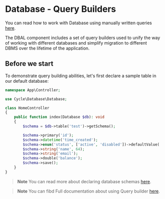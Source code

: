 # Database - Query Builders

You can read how to work with Database using manually written queries [here](/database/access.md).

The DBAL component includes a set of query builders used to unify the way of working with different databases
and simplify migration to different DBMS over the lifetime of the application.

## Before we start

To demonstrate query building abilities, let's first declare a sample table in our default database:

```php
namespace App\Controller;

use Cycle\Database\Database;

class HomeController
{
    public function index(Database $db): void
    {
        $schema = $db->table('test')->getSchema();

        $schema->primary('id');
        $schema->datetime('time_created');
        $schema->enum('status', ['active', 'disabled'])->defaultValue('active');
        $schema->string('name', 64);
        $schema->string('email');
        $schema->double('balance');
        $schema->save();
    }
}
```

> **Note**
> You can read more about declaring database schemas [here](https://cycle-orm.dev/docs/database-declaration/2.x/en).

> **Note**
> You can fibd Full documentation about using Query builder [here](https://cycle-orm.dev/docs/database-query-builders/2.x/en).
